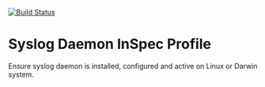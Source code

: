 [![Build Status](https://travis-ci.org/juju4/inspec-syslog.svg?branch=master)](https://travis-ci.org/juju4/inspec-syslog)
# Syslog Daemon InSpec Profile

Ensure syslog daemon is installed, configured and active on Linux or Darwin system.

